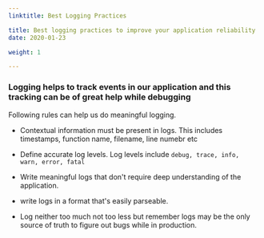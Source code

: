 ```yaml
---
linktitle: Best Logging Practices

title: Best logging practices to improve your application reliability
date: 2020-01-23

weight: 1

---
```



### Logging helps to track events in our application and this tracking can be of great help while debugging 

Following rules can help us do meaningful logging.           


- Contextual information must be present in logs. This includes timestamps, function name, filename, line numebr etc             


- Define accurate log levels. Log levels include `debug, trace, info, warn, error, fatal`               


- Write meaningful logs that don't require deep understanding of the application.              


- write logs in a format that's easily parseable.             


- Log neither too much not too less but remember logs may be the only source of truth to figure out bugs while in production.          


 